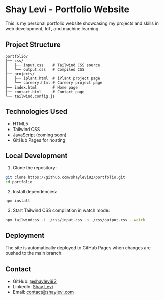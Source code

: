 # Shay Levi - Portfolio Website

This is my personal portfolio website showcasing my projects and skills in web development, IoT, and machine learning.

## Project Structure

```
portfolio/
├── css/
│   ├── input.css    # Tailwind CSS source
│   └── output.css   # Compiled CSS
├── projects/
│   ├── iplant.html  # iPlant project page
│   └── careery.html # Careery project page
├── index.html       # Home page
├── contact.html     # Contact page
└── tailwind.config.js
```

## Technologies Used

- HTML5
- Tailwind CSS
- JavaScript (coming soon)
- GitHub Pages for hosting

## Local Development

1. Clone the repository:
```bash
git clone https://github.com/shaylevi92/portfolio.git
cd portfolio
```

2. Install dependencies:
```bash
npm install
```

3. Start Tailwind CSS compilation in watch mode:
```bash
npx tailwindcss -i ./css/input.css -o ./css/output.css --watch
```

## Deployment

The site is automatically deployed to GitHub Pages when changes are pushed to the main branch.

## Contact

- GitHub: [@shaylevi92](https://github.com/shaylevi92)
- LinkedIn: [Shay Levi](https://linkedin.com/in/shaylevi92)
- Email: contact@shaylevi.com
